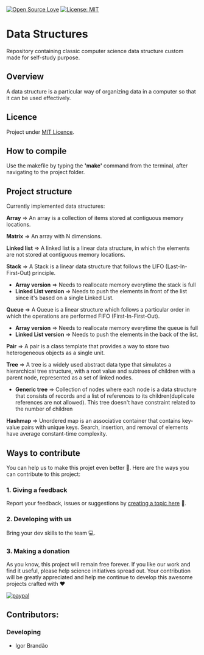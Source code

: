 [![Open Source Love](https://badges.frapsoft.com/os/v1/open-source.svg?v=103)](https://github.com/ellerbrock/open-source-badges/) [![License: MIT](https://img.shields.io/badge/License-MIT-green.svg)](https://mit-licence.igorabrandao.com.br/)

# Data Structures
Repository containing classic computer science data structure custom made for self-study purpose.


## Overview

A data structure is a particular way of organizing data in a computer so that it can be used effectively.

## Licence

Project under [MIT Licence](https://mit-licence.igorabrandao.com.br/).

## How ​​to compile

Use the makefile by typing the **'make'** command from the terminal, after navigating to the project folder.

## Project structure

Currently implemented data structures:

**Array** => An array is a collection of items stored at contiguous memory locations.

**Matrix** => An array with N dimensions.

**Linked list** => A linked list is a linear data structure, in which the elements are not stored at contiguous memory locations.

**Stack** => A Stack is a linear data structure that follows the LIFO (Last-In-First-Out) principle.

- **Array version** => Needs to reallocate memory everytime the stack is full
- **Linked List version** => Needs to push the elements in front of the list since it's based on a single Linked List.

**Queue** => A Queue is a linear structure which follows a particular order in which the operations are performed FIFO (First-In-First-Out).

- **Array version** => Needs to reallocate memory everytime the queue is full
- **Linked List version** => Needs to push the elements in the back of the list.

**Pair** => A pair is a class template that provides a way to store two heterogeneous objects as a single unit.

**Tree** => A tree is a widely used abstract data type that simulates a hierarchical tree structure, with a root value and subtrees of children with a parent node, represented as a set of linked nodes.

- **Generic tree** => Collection of nodes where each node is a data structure that consists of records and a list of references to its children(duplicate references are not allowed). This tree doesn't have constraint related to the number of children

**Hashmap** => Unordered map is an associative container that contains key-value pairs with unique keys. Search, insertion, and removal of elements have average constant-time complexity.

## Ways to contribute

You can help us to make this projet even better :rocket:. Here are the ways you can contribute to this project:

### 1. Giving a feedback

Report your feedback, issues or suggestions by [creating a topic here](https://github.com/igorabrandao/Data-structures/issues) :punch:.

### 2. Developing with us

Bring your dev skills to the team :computer:.

### 3. Making a donation

As you know, this project will remain free forever. If you like our work and find it useful, please help science initiatives spread out. Your contribution will be greatly appreciated and help me continue to develop this awesome projects crafted with :heart:

[![paypal](https://www.paypalobjects.com/en_US/i/btn/btn_donateCC_LG.gif)](https://www.paypal.com/cgi-bin/webscr?cmd=_s-xclick&hosted_button_id=7NV5RV8B2MTA4)

## Contributors:

### Developing

* Igor Brandão
